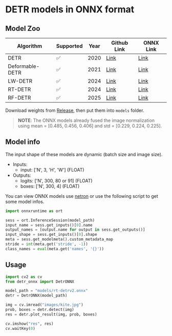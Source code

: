 DETR models in ONNX format
==========================

## Model Zoo

Algorithm|Supported|Year|Github Link|ONNX Link
--|--|--|--|--
DETR|✅|2020|[Link](https://github.com/facebookresearch/detr)|[Link](https://github.com/zhouzq-thu/DETR-ONNX/releases/download/v1.0.0/detr.onnx.zip)
Deformable-DETR|✅|2021|[Link](https://github.com/fundamentalvision/Deformable-DETR)|[Link](https://github.com/zhouzq-thu/DETR-ONNX/releases/download/v1.0.0/deformable_detr.onnx.zip)
LW-DETR|✅|2024|[Link](https://github.com/Atten4Vis/LW-DETR)|[Link](https://github.com/zhouzq-thu/DETR-ONNX/releases/download/v1.0.0/lw-detr.onnx.zip)
RT-DETR|✅|2024|[Link](https://github.com/lyuwenyu/RT-DETR)|[Link](https://github.com/zhouzq-thu/DETR-ONNX/releases/download/v1.0.0/rt-detrv2.onnx.zip)
RF-DETR|✅|2025|[Link](https://github.com/roboflow/rf-detr)|[Link](https://github.com/zhouzq-thu/DETR-ONNX/releases/download/v1.0.0/rf-detr.onnx.zip)

Download weights from [Release](https://github.com/zhouzq-thu/DETR-ONNX/releases), then put them into `models` folder.

> **NOTE**: The ONNX models already fused the image normalization using mean = [0.485, 0.456, 0.406] and std = [0.229, 0.224, 0.225].

## Model info

The input shape of these models are dynamic (batch size and image size).

- Inputs:
  - input: ['N', 3, 'H', 'W'] (FLOAT)
- Outputs:
  - logits: ['N', 300, 80 or 91] (FLOAT)
  - boxes: ['N', 300, 4] (FLOAT)

You can view ONNX models use [netron](https://github.com/lutzroeder/netron) or use the following script to get some model infos.

```python
import onnxruntime as ort

sess = ort.InferenceSession(model_path)
input_name = sess.get_inputs()[0].name
output_names = [output.name for output in sess.get_outputs()]
input_shape = sess.get_inputs()[0].shape
meta = sess.get_modelmeta().custom_metadata_map
stride = int(meta.get('stride', -1))
class_names = eval(meta.get('names', '{}'))
```

## Usage

```python
import cv2 as cv
from detr_onnx import DetrONNX

model_path = "models/rt-detrv2.onnx"
detr = DetrONNX(model_path)

img = cv.imread("images/kite.jpg")
prob, boxes = detr.detect(img)
res = detr.plot_result(img, prob, boxes)

cv.imshow("res", res)
cv.waitKey(0)
```
